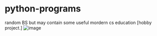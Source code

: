 # python-programs
random BS but may contain some useful mordern cs education [hobby project.]
![image](https://user-images.githubusercontent.com/92078182/184499397-5de15ada-2e26-4c2b-b015-b1fc0bc6edee.png)
